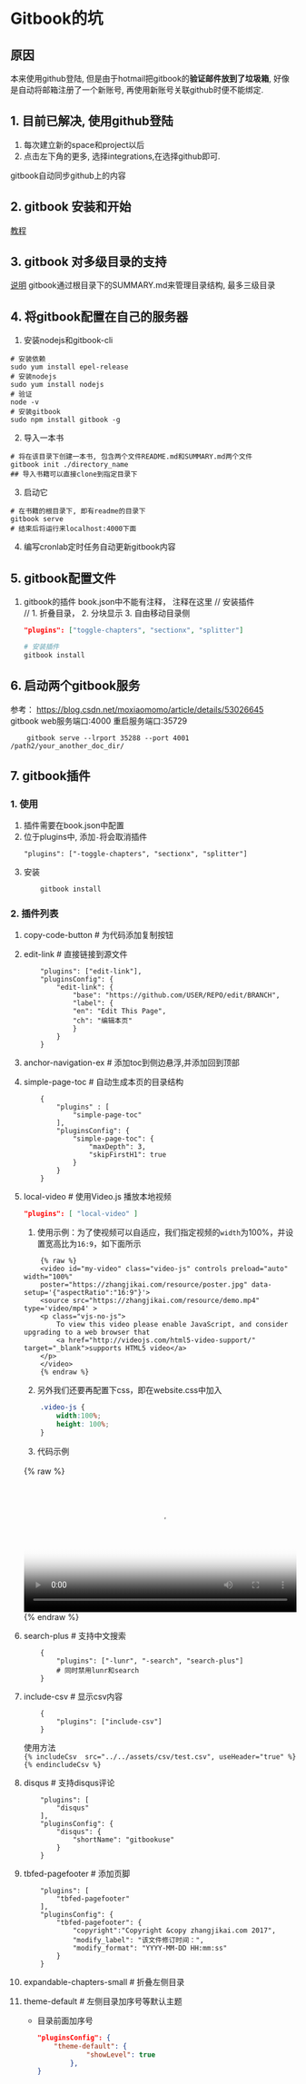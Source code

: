 # Gitbook的坑
## 原因

本来使用github登陆, 但是由于hotmail把gitbook的**验证邮件放到了垃圾箱**, 好像是自动将邮箱注册了一个新账号, 再使用新账号关联github时便不能绑定. 

## 1. 目前已解决, 使用github登陆
1. 每次建立新的space和project以后  
2. 点击左下角的更多, 选择integrations,在选择github即可.  

gitbook自动同步github上的内容

## 2. gitbook 安装和开始
[教程](https://yangjh.oschina.io/gitbook/faq/Step.html)

## 3. gitbook 对多级目录的支持

[说明](https://yangjh.oschina.io/gitbook/faq/Contents.html)
gitbook通过根目录下的SUMMARY.md来管理目录结构, 最多三级目录


## 4. 将gitbook配置在自己的服务器
1. 安装nodejs和gitbook-cli
```
# 安装依赖
sudo yum install epel-release
# 安装nodejs
sudo yum install nodejs
# 验证
node -v
# 安装gitbook
sudo npm install gitbook -g
```

2. 导入一本书
```
# 将在该目录下创建一本书, 包含两个文件README.md和SUMMARY.md两个文件
gitbook init ./directory_name
## 导入书籍可以直接clone到指定目录下
```

3. 启动它
```
# 在书籍的根目录下, 即有readme的目录下
gitbook serve
# 结束后将运行来localhost:4000下面
```

4. 编写cronlab定时任务自动更新gitbook内容


## 5. gitbook配置文件
1. gitbook的插件
    book.json中不能有注释， 注释在这里
    // 安装插件  
    // 1. 折叠目录， 2. 分块显示 3. 自由移动目录侧 
    ```json
    "plugins": ["toggle-chapters", "sectionx", "splitter"]
    ```

    ```python
    # 安装插件
    gitbook install
    ```


## 6. 启动两个gitbook服务
参考： https://blog.csdn.net/moxiaomomo/article/details/53026645  
gitbook web服务端口:4000  重启服务端口:35729   
```
    gitbook serve --lrport 35288 --port 4001 /path2/your_another_doc_dir/
```

## 7. gitbook插件

### 1. 使用
1. 插件需要在book.json中配置
2. 位于plugins中, 添加`-`将会取消插件
    ```
    "plugins": ["-toggle-chapters", "sectionx", "splitter"]
    ```
3. 安装
    ```
        gitbook install
    ```

### 2. 插件列表

1. copy-code-button  # 为代码添加复制按钮
2. edit-link    # 直接链接到源文件
    ```
        "plugins": ["edit-link"],
        "pluginsConfig": {
            "edit-link": {
                "base": "https://github.com/USER/REPO/edit/BRANCH",
                "label": {
                "en": "Edit This Page",
                "ch": "编辑本页"
                }
            }
        }
    ```
3. anchor-navigation-ex # 添加toc到侧边悬浮,并添加回到顶部

4. simple-page-toc  # 自动生成本页的目录结构
    ```
        {
            "plugins" : [
                "simple-page-toc"
            ],
            "pluginsConfig": {
                "simple-page-toc": {
                    "maxDepth": 3,
                    "skipFirstH1": true
                }
            }
        }
    ```

5. local-video  # 使用Video.js 播放本地视频  
    ```json
    "plugins": [ "local-video" ]
    ```

    1. 使用示例：为了使视频可以自适应，我们指定视频的`width`为100%，并设置宽高比为`16:9`，如下面所示
    ```
        {% raw %}
        <video id="my-video" class="video-js" controls preload="auto" width="100%"
        poster="https://zhangjikai.com/resource/poster.jpg" data-setup='{"aspectRatio":"16:9"}'>
        <source src="https://zhangjikai.com/resource/demo.mp4" type='video/mp4' >
        <p class="vjs-no-js">
            To view this video please enable JavaScript, and consider upgrading to a web browser that
            <a href="http://videojs.com/html5-video-support/" target="_blank">supports HTML5 video</a>
        </p>
        </video>
        {% endraw %}
    ```
    2. 另外我们还要再配置下css，即在website.css中加入
    ```css
        .video-js {
            width:100%;
            height: 100%;
        }
    ```
    3. 代码示例
    <br />
    {% raw %}
    <video id="my-video" class="video-js" controls preload="auto" width="100%" poster="https://zhangjikai.com/resource/poster.jpg" data-setup='{"aspectRatio":"16:9"}'>
    <source src="http://zhangjikai.com/resource/demo.mp4" type='video/mp4' >
    <p class="vjs-no-js">
        To view this video please enable JavaScript, and consider upgrading to a web browser that
        <a href="https://videojs.com/html5-video-support/" target="_blank">supports HTML5 video</a>
    </p>
    </video>
    {% endraw %}

6. search-plus  # 支持中文搜索
    ```
        {
            "plugins": ["-lunr", "-search", "search-plus"]
            # 同时禁用lunr和search
        }
    ```

7. include-csv  # 显示csv内容
    ```
        {
            "plugins": ["include-csv"]
        }
    ```

    使用方法  
    `{% includeCsv  src="../../assets/csv/test.csv", useHeader="true" %} {% endincludeCsv %}`
    
8. disqus   # 支持disqus评论
    ```
        "plugins": [
            "disqus"
        ],
        "pluginsConfig": {
            "disqus": {
                "shortName": "gitbookuse"
            }
        }
    ```

9. tbfed-pagefooter # 添加页脚
    ```
        "plugins": [
            "tbfed-pagefooter"
        ],
        "pluginsConfig": {
            "tbfed-pagefooter": {
                "copyright":"Copyright &copy zhangjikai.com 2017",
                "modify_label": "该文件修订时间：",
                "modify_format": "YYYY-MM-DD HH:mm:ss"
            }
        }
    ```

10. expandable-chapters-small   # 折叠左侧目录

11. theme-default   # 左侧目录加序号等默认主题
    - 目录前面加序号
        ```json
        "pluginsConfig": {
            "theme-default": {
                    "showLevel": true
                },
        }
        ```